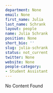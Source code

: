 ```yaml
---
department: None
email: None
first_name: Julia
last_name: Schrank
layout: people
name: Julia Schrank
position: None
short_bio: ''
slug: julia-schrank
status: not_current
twitter: None
website: None
people-category:
- Student Assistant
---
```


No Content Found
